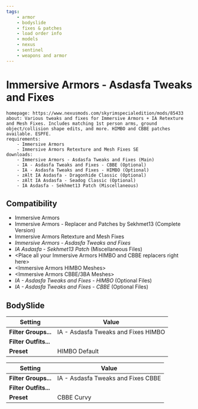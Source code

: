 ```yaml
---
tags:
    - armor
    - bodyslide
    - fixes & patches
    - load order info
    - models
    - nexus
    - sentinel
    - weapons and armor
---
```


# Immersive Armors - Asdasfa Tweaks and Fixes

```project_info
homepage: https://www.nexusmods.com/skyrimspecialedition/mods/85433
about: Various tweaks and fixes for Immersive Armors + IA Retexture and Mesh Fixes. Includes matching 1st person arms, ground object/collision shape edits, and more. HIMBO and CBBE patches available. ESPFE.
requirements:
    - Immersive Armors
    - Immersive Armors Retexture and Mesh Fixes SE
downloads:
    - Immersive Armors - Asdasfa Tweaks and Fixes (Main)
    - IA - Asdasfa Tweaks and Fixes - CBBE (Optional)
    - IA - Asdasfa Tweaks and Fixes - HIMBO (Optional)
    - zAlt IA Asdasfa - Dragonhide Classic (Optional)
    - zAlt IA Asdasfa - Seadog Classic (Optional)
    - IA Asdasfa - Sekhmet13 Patch (Miscellaneous)
```

## Compatibility

- Immersive Armors
- Immersive Armors - Replacer and Patches by Sekhmet13 (Complete Version)
- Immersive Armors Retexture and Mesh Fixes
- *Immersive Armors - Asdasfa Tweaks and Fixes*
- *IA Asdasfa - Sekhmet13 Patch* (Miscellaneous Files)
- &lt;Place all your Immersive Armors HIMBO and CBBE replacers right here>
- &lt;Immersive Armors HIMBO Meshes>
- &lt;Immersive Armors CBBE/3BA Meshes>
- *IA - Asdasfa Tweaks and Fixes - HIMBO* (Optional Files)
- *IA - Asdasfa Tweaks and Fixes - CBBE* (Optional Files)

## BodySlide

<!--bodyslide-start-->
| Setting | Value |
|---|---|
| **Filter Groups...** | IA - Asdasfa Tweaks and Fixes HIMBO |
| **Filter Outfits...** |  |
| **Preset** | HIMBO Default |

| Setting | Value |
|---|---|
| **Filter Groups...** | IA - Asdasfa Tweaks and Fixes CBBE |
| **Filter Outfits...** |  |
| **Preset** | CBBE Curvy |
<!--bodyslide-end-->
